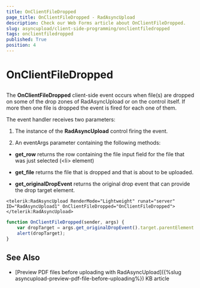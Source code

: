 ```yaml
---
title: OnClientFileDropped
page_title: OnClientFileDropped - RadAsyncUpload
description: Check our Web Forms article about OnClientFileDropped.
slug: asyncupload/client-side-programming/onclientfiledropped
tags: onclientfiledropped
published: True
position: 4
---
```


# OnClientFileDropped

## 

The **OnClientFileDropped** client-side event occurs when file(s) are dropped on some of the drop zones of RadAsyncUpload or on the control itself. If more then one file is dropped the event is fired for each one of them.

The event handler receives two parameters:

1. The instance of the **RadAsyncUpload** control firing the event.

1. An eventArgs parameter containing the following methods:

* **get_row** returns the row containing the file input field for the file that was just selected (\<li\> element)

* **get_file** returns the file that is dropped and that is about to be uploaded.

* **get_originalDropEvent** returns the original drop event that can provide the drop target element.

````ASPNET
<telerik:RadAsyncUpload RenderMode="Lightweight" runat="server" ID="RadAsyncUpload1" OnClientFileDropped="OnClientFileDropped"></telerik:RadAsyncUpload>
````

````JavaScript
function OnClientFileDropped(sender, args) {
	var dropTarget = args.get_originalDropEvent().target.parentElement.className;
	alert(dropTarget);
}
````

## See Also

* [Preview PDF files before uploading with RadAsyncUpload]({%slug asyncupload-preview-pdf-file-before-uploading%}) KB article
